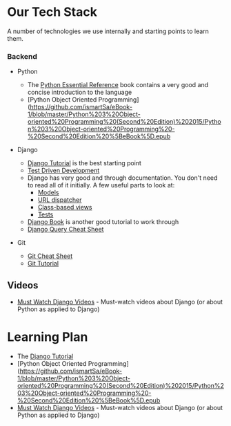 # Our Tech  Stack
A number of technologies we use internally and starting points to learn them.

### Backend

- Python
  + The [Python Essential Reference](http://www.amazon.com/Python-Essential-Reference-4th-Edition/dp/0672329786) book  contains a very good and concise introduction to the language
  + [Python Object Oriented Programming](https://github.com/ismartSa/eBook-1/blob/master/Python%203%20Object-oriented%20Programming%20(Second%20Edition)%202015/Python%203%20Object-oriented%20Programming%20-%20Second%20Edition%20%5BeBook%5D.epub
  
- Django 
  + [Django Tutorial](https://docs.djangoproject.com/en/dev/intro/tutorial01/) is the best starting point
  + [Test Driven Development](http://chimera.labs.oreilly.com/books/1234000000754/index.html)
  + Django has very good and through documentation. You don't need to read all of it initially. A few useful parts to look at:
    * [Models](https://docs.djangoproject.com/en/dev/topics/db/models/)
    * [URL dispatcher](https://docs.djangoproject.com/en/dev/topics/http/urls/)
    * [Class-based views](https://docs.djangoproject.com/en/dev/topics/class-based-views/intro/)
    * [Tests](https://docs.djangoproject.com/en/dev/topics/testing/)
  + [Django Book](http://djangobook.com/the-django-book/) is another good tutorial to work through
  + [Django Query Cheat Sheet](https://github.com/chrisdl/Django-QuerySet-Cheatsheet)

- Git
  + [Git Cheat Sheet](https://www.atlassian.com/dms/wac/images/landing/git/atlassian_git_cheatsheet.pdf)
  + [Git Tutorial](http://learngitbranching.js.org/)
  
## Videos

* [Must Watch Django Videos](https://gitlab.com/rosarior/django-must-watch) - Must-watch videos about Django (or about Python as applied to Django)

# Learning Plan

+ The [Django Tutorial](https://docs.djangoproject.com/en/dev/intro/tutorial01/)
+ [Python Object Oriented Programming](https://github.com/ismartSa/eBook-1/blob/master/Python%203%20Object-oriented%20Programming%20(Second%20Edition)%202015/Python%203%20Object-oriented%20Programming%20-%20Second%20Edition%20%5BeBook%5D.epub
+ [Must Watch Django Videos](https://gitlab.com/rosarior/django-must-watch) - Must-watch videos about Django (or about Python as applied to Django)
